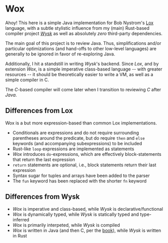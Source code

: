 # Wox

Ahoy! This here is a simple Java implementation for Bob Nystrom's
[Lox](http://www.craftinginterpreters.com/) language, with a subtle stylistic
influence from my (main) Rust-based compiler project
[_Wysk_](https://github.com/lctr/wysk) as well as absolutely _zero_ third-party
dependencies.

The main goal of this project is to review Java. Thus, simplifications and/or
particular optimizations (and hand-offs to other low-level languages) are
generally to be ignored in favor of re-exploring Java.

Additionally, I hit a standstill in writing _Wysk_'s backend. Since _Lox_, and
by extension _Wox_, is a simple imperative class-based language -- with greater
resources -- it should be theoretically easier to write a VM, as well as a
simple compiler in C.

The _C_-based compiler will come later when I transition to reviewing _C_ after
_Java_.

## Differences from Lox

Wox is a but more expression-based than common Lox implementations.

- Conditionals are expressions and do not require surrounding parentheses around
  the predicate, but do require `then` and `else` keywords (and accompanying
  subexpressions) to be included
- Rust-like `loop` expressions are implemented as statements
- _Wox_ introduces `do`-expressions, which are effectively block-statements that
  return the last expression
- `return` statements are optional, i.e., block statements return their last
  expression
- Syntax sugar for tuples and arrays have been added to the parser
- The `fun` keyword has been replaced with the shorter `fn` keyword

## Differences from Wysk

- _Wox_ is imperative and class-based, while _Wysk_ is declarative/functional
- _Wox_ is dynamically typed, while _Wysk_ is statically typed and type-inferred
- _Wox_ is primarily interpeted, while _Wysk_ is compiled
- _Wox_ is written in Java (and then C, per the
  [book](http://www.craftinginterpreters.com/)), while _Wysk_ is written in Rust
